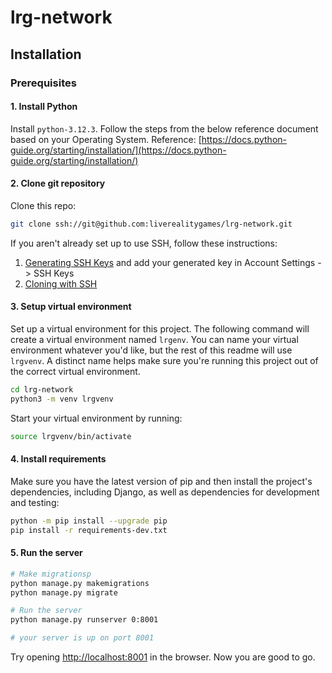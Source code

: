 # lrg-network
## Installation

### Prerequisites

#### 1. Install Python
Install ```python-3.12.3```. Follow the steps from the below reference document based on your Operating System.
Reference: [https://docs.python-guide.org/starting/installation/](https://docs.python-guide.org/starting/installation/)

#### 2. Clone git repository
Clone this repo:
```bash
git clone ssh://git@github.com:liverealitygames/lrg-network.git
```

If you aren't already set up to use SSH, follow these instructions:
1. [Generating SSH Keys](https://help.github.com/articles/generating-ssh-keys) and add your generated key in Account Settings -> SSH Keys
2. [Cloning with SSH](https://help.github.com/articles/which-remote-url-should-i-use#cloning-with-ssh)


#### 3. Setup virtual environment
Set up a virtual environment for this project. The following command will create a virtual environment named `lrgenv`. You can name your virtual environment whatever you'd like, but the rest of this readme will use `lrgvenv`. A distinct name helps make sure you're running this project out of the correct virtual environment.
```bash
cd lrg-network
python3 -m venv lrgvenv
```

Start your virtual environment by running:
```bash
source lrgvenv/bin/activate
```

#### 4. Install requirements
Make sure you have the latest version of pip and then install the project's dependencies, including Django, as well as dependencies for development and testing:
```bash
python -m pip install --upgrade pip
pip install -r requirements-dev.txt
```

#### 5. Run the server
```bash
# Make migrationsp
python manage.py makemigrations
python manage.py migrate

# Run the server
python manage.py runserver 0:8001

# your server is up on port 8001
```
Try opening [http://localhost:8001](http://localhost:8001) in the browser.
Now you are good to go.
